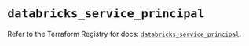 # `databricks_service_principal`

Refer to the Terraform Registry for docs: [`databricks_service_principal`](https://registry.terraform.io/providers/databricks/databricks/1.41.0/docs/resources/service_principal).
